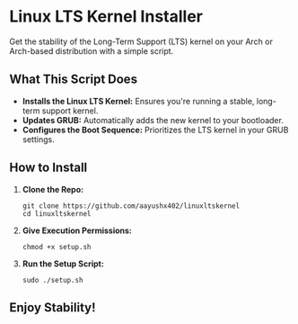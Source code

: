 <h1>Linux LTS Kernel Installer</h1>

<p>Get the stability of the Long-Term Support (LTS) kernel on your Arch or Arch-based distribution with a simple script.</p>

<h2>What This Script Does</h2>
<ul>
  <li><strong>Installs the Linux LTS Kernel:</strong> Ensures you're running a stable, long-term support kernel.</li>
  <li><strong>Updates GRUB:</strong> Automatically adds the new kernel to your bootloader.</li>
  <li><strong>Configures the Boot Sequence:</strong> Prioritizes the LTS kernel in your GRUB settings.</li>
</ul>

<h2>How to Install</h2>
<ol>
  <li><strong>Clone the Repo:</strong>
    <pre><code>git clone https://github.com/aayushx402/linuxltskernel
cd linuxltskernel</code></pre>
  </li>
  <li><strong>Give Execution Permissions:</strong>
    <pre><code>chmod +x setup.sh</code></pre>
  </li>
  <li><strong>Run the Setup Script:</strong>
    <pre><code>sudo ./setup.sh</code></pre>
  </li>
</ol>

<h2>Enjoy Stability!</h2>
